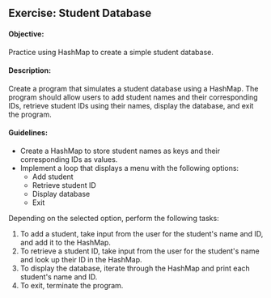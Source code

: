 ## Exercise: Student Database

#### Objective:

Practice using HashMap to create a simple student database.

#### Description:

Create a program that simulates a student database using a HashMap. The program should allow users to add student names and their corresponding IDs, retrieve student IDs using their names, display the database, and exit the program.

#### Guidelines:

- Create a HashMap to store student names as keys and their corresponding IDs as values.
- Implement a loop that displays a menu with the following options:
    - Add student
    - Retrieve student ID
    - Display database
    - Exit

Depending on the selected option, perform the following tasks:

1.	To add a student, take input from the user for the student's name and ID, and add it to the HashMap.
2.	To retrieve a student ID, take input from the user for the student's name and look up their ID in the HashMap.
3.	To display the database, iterate through the HashMap and print each student's name and ID.
4.	To exit, terminate the program.
